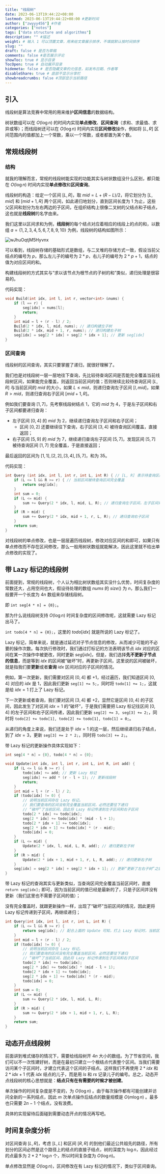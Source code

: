 ```yaml
---
title: "线段树"
date: 2023-06-13T19:44:22+08:00
lastmod: 2023-06-13T19:44:22+08:00 #更新时间
author: ["zwyyy456"] #作者
categories: ["notes"]
tags: ["data structure and algorithms"]
description: "" #描述
weight: # 输入 1 可以顶置文章，用来给文章展示排序，不填就默认按时间排序
slug: ""
draft: false # 是否为草稿
comments: false #是否展示评论
showToc: true # 显示目录
TocOpen: true # 自动展开目录
hidemeta: false # 是否隐藏文章的元信息，如发布日期、作者等
disableShare: true # 底部不显示分享栏
showbreadcrumbs: false #顶部显示当前路径
---
```

## 引入

线段树是算法竞赛中常用的用来维护**区间信息**的数据结构。

树状数组可以在 $O(\log n)$ 的时间内实现**单点修改**、**区间查询**（求和、求最值、求异或等）；而线段树还可以在 $O(\log n)$ 时间内实现**区间修改**操作，例如将 $[L, R]$ 区间范围内的值都加上一个常数，乘以一个常数，或者都置为某个数。

## 常规线段树

### 结构

就我的理解而言，常规的线段树能实现的功能其实与树状数组没什么区别，都只能在 $O(\log n)$ 时间内实现**单点修改**和**区间查询**。

线段树的构造：给定一个区间 $[L, R]$，取 $mid = L + (R - L) / 2$，将它划分为 $[L, mid]$ 和 $[mid + 1, R]$ 两个区间，如此递归地划分，直到区间长度为 $1$ 为止，这些父区间和划分为左右两边的子区间，在组织结构上很像二叉树的父结点和子结点，这也就是**线段树**的名字由来。

我们这里以区间求和为例，**线段树**的每个结点对应着相应的线段上的点的和，以数组 $a = \{1,2,3,4,5,6,7,8,9,10\}$ 为例，线段树的结构如图所示：

![wJhuOqtjM5Hyvnx](https://pic-upyun.zwyyy456.tech/smms/2023-12-26-070007.jpg)

可以看到，线段树存储的基础形式是数组，与二叉堆的存储方式一致，假设当前父结点的编号为 $p$，那么左儿子的编号为 $2 * p$，右儿子的编号为 $2 * p + 1$，结点的值为对应区间的和。

构建线段树的方式其实与“求以该节点为根节点的子树的和”类似，递归处理是很容易的。

代码实现：

```cpp
void Build(int idx, int l, int r, vector<int> &nums) {
    if (l == r) {
        seg[idx] = nums[l];
        return;
    }
    int mid = l + (r - l) / 2;
    Build(2 * idx, l, mid, nums); // 递归构建左子树
    Build(2 * idx, mid + 1, r, nums); // 递归构建右子树
    seg[idx] = seg[2 * idx] + seg[2 * idx + 1]; // 更新 seg[idx]
}
```


### 区间查询

线段树的区间查询，其实只要掌握了递归，就很好理解了。

我们也是对线段树一层一层地往下查询，先比较待查询区间是否能完全覆盖当前线段树区间，如果能完全覆盖，则返回当前区间的值；否则继续比较待查询区间 $[L, R]$ 与当前区间的 $mid$ 的大小，如果 $L \leq mid$，则递归查询左子区间 $[l, mid]$，如果 $R > mid$，则递归查询右子区间 $[mid + 1, R]$。

例如我们要查询 $[1, 7]$，先考察线段树结点 $1$，它的 $mid$ 为 $4$，于是左子区间和右子区间都要递归查询：

- 左子区间 $[0, 4]$ 的 $mid$ 为 $2$，继续递归查询左子区间和右子区间；
    - 区间 $[0,2]$ 还要继续往下查询，右子区间 $[3,4]$ 被待查询区间覆盖，直接返回；
- 右子区间 $[5, 9]$ 的 $mid$ 为 $7$，继续递归查询左子区间 $[5, 7]$，发现区间 $[5, 7]$ 被待查询区间 $[1, 7]$ 完全覆盖，于是直接返回；

最后返回的区间为 $[1,1], [2,2],[3,4],[5,7]$，和为 $35$。

代码实现：
```cpp
int Query (int idx, int l, int r, int L, int R) { // [L, R] 表示待查询区间
    if (L <= l && R >= r) { // 当前区间被待查询区间完全覆盖
        return seg[idx];
    }
    int sum = 0;
    if (L <= mid) {
        sum += Query(2 * idx, l, mid, L, R); // 递归查询左子区间，左子区间索引为 2 * idx
    }
    if (R > mid) {
        sum += Query(2 * idx, mid + 1, r, L, R); // 递归查询右子区间
    }
    return sum;
}
```

对线段树的单点修改，也是一层层遍历线段树，修改对应区间的和即可，如果只有单点修改而不存在区间修改，那么一般用树状数组就能解决，因此这里就不给出单点修改的实现了。

## 带 Lazy 标记的线段树

前面提到，常规的线段树，个人认为相比树状数组其实没什么优势，时间复杂度的常数还大，占用空间也大，假设待处理的数组 $nums$ 的 $size()$ 为 $n$，那么我们一般要开一个长度为 $4n$ 数组来存储线段树。

即 `int seg[4 * n] = {0};`。

那为什么说线段树支持 $O(\log n)$ 时间复杂度的区间修改呢，这就需要 Lazy 标记出马了。

`int todo[4 * n] = {0};`，这里的 $todo[idx]$ 就是所说的 Lazy 标记了。

Lazy 标记，简单来说，就是通过延迟对子节点信息的修改，从而减少可能的不必要的操作次数。每次执行修改时，我们通过打标记的方法表明该节点 $idx$ 对应的区间在某一次操作中被更改，同时更新 $seg[idx]$，但是，我们选择**先不更新子节点的信息**，而是等到 $idx$ 的区间被“破坏”时，再更新子区间，这里说的区间被破坏，就是指我们要**更新**或者**查询** $idx$ 区间对应的子区间的情况。

例如，第一次更新，我们需要对区间 $[0, 4]$ 都 $+1$，经过遍历，我们知道区间 $[0, 4]$ 对应的 $idx$ 是 $1$，因此我们更新 `seg[1] += 5;`，同时将 `todo[1] += 1;`，这就是给 $idx = 1$ 打上了 Lazy 标记。

下一次更新或者查询，我们要对区间 $[3, 4]$ 都 $+2$，显然它是区间 $[0, 4]$ 的子区间，因此发生了对区间 $idx = 1$ 的“破坏”，于是我们需要把 Lazy 标记往区间 $[0, 4]$ 的左子区间和右子区间传递，因此我们更新 `seg[2] += 3, seg[3] += 2;`，同时将 `todo[2] += todo[1], todo[2] += todo[1], todo[1] = 0;`。

从递归的角度上来说，我们还是处于 $idx = 1$ 的这一层，然后继续递归右子结点，到了 $idx = 3$，更新 `seg[3] += 2 * 2;`，同时将 `todo[3] += 2;`。

带 Lazy 标记的更新操作具体实现如下：

```cpp
int seg[4 * n] = {0}, todo[4 * n] = {0};

void Update(int idx, int l, int r, int L, int R, int add) {
    if (L <= l && R >= r) {
        todo[idx] += add; // 更新 Lazy 标记
        seg[idx] += add * (r - l + 1); // 更新线段树
        return;
    }
    int mid = l + (r - l) / 2;
    if (todo[idx] != 0) { 
        // 说明当前区间存在 Lazy 标记。
        // 我们要查询的区间没有完全覆盖当前区间，必然还要往下递归
        // “破坏”了当前区间，因此将 Lazy 标记传递到左子区间和右子区间
        todo[2 * idx] += todo[idx];
        seg[2 * idx] += todo[idx] * (mid - l + 1);
        todo[2 * idx + 1] += todo[idx];
        seg[2 * idx + 1] += todo[idx] * (r - mid);
        todo[idx] = 0;
    }
    if (L <= mid) {
        Update(2 * idx, l, mid, L, R, add); // 递归更新左子树
    }
    if (R > mid) {
        Update(2 * idx + 1, mid + 1, r, L, R, add); // 递归更新右子树
    }
    seg[idx] = seg[2 * idx] + seg[2 * idx + 1]; // 更新“更新了左右子树”之后的当前区间和
}
```

带 Lazy 标记的查询其实与更新类似，当查询区间完全覆盖当前区间时，直接 `return seg[idx];` 即可，因为当前区间的值已经是最新的了，只是子区间并没有更新（我们这里也不需要子区间的值）；

没有完全覆盖时，就跟更新操作一样，出现了“破坏”当前区间的情况，因此更将 Lazy 标记传递到子区间，再继续递归；

```cpp
int Query(int idx, int l, int r, int L, int R) {
    if (L <= l && R >= r) {
        return seg[idx]; // 配合上面的 Update 可知，打上 Lazy 标记时，当前区间的值已经更新，只是没有更新子区间
    }
    int mid = l + (r - l) / 2;
    if (todo[idx] != 0) {
        // 说明当前区间存在 Lazy 标记。
        // 我们要查询的区间没有完全覆盖当前区间，必然还要往下递归
        // “破坏”了当前区间，因此将 Lazy 标记传递到左子区间和右子区间
        todo[2 * idx] += todo[idx];
        seg[2 * idx] += todo[idx] * (mid - l + 1);
        todo[2 * idx + 1] += todo[idx];
        seg[2 * idx + 1] += todo[idx] * (r - mid);
        todo[idx] = 0;
    }
    int sum = 0;
    if (L <= mid) {
        sum += Query(2 * idx, l, mid, L, R);
    }
    if (R > mid) {
        sum += Query(2 * idx + 1, mid + 1, r, L, R);
    }
    return sum;
}
```

## 动态开点线段树

前面讲到堆式储存的情况下，需要给线段树开 $4n$ 大小的数组。为了节省空间，我们可以不一次性建好树，而是在最初只建立一个根结点代表整个区间。当我们需要访问某个子区间时，才建立代表这个区间的子结点。这样我们不再使用 $2 * idx$ 和 $2 * idx + 1$ 代表 $idx$ 结点的儿子，而是用 $ls$ 和 $rs$ 记录儿子的编号。总之，动态开点线段树的核心思想就是：**结点只有在有需要的时候才被创建**。

单次操作的时间复杂度是不变的，为 $O(\log n)$ 。由于每次操作都有可能创建并访问全新的一系列结点，因此 $m$ 次单点操作后结点的数量规模是 $O(m\log n)$ 。最多也只需要 $2n-1$ 个结点，没有浪费。

具体的实现留待后面碰到需要动态开点的情况再写吧。

## 时间复杂度分析

对区间查询 $[L, R]$，考虑 $[L, L]$ 和区间 $[R, R]$ 的到他们最近公共祖先的路径，所有划分的区间必然是这个路径上的结点的直接子结点，树的深度为 $\log n$，因此经过的点最多为 $2 * 2 * \log n$ 个，所以时间复杂度为 $O(\log n)$。

单点修改显然是 $O(\log n)$，区间修改在有 Lazy 标记的情况下，类似于区间查询。

